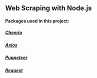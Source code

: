 ## Web Scraping with Node.js

#### Packages used in this project:

##### <a href="https://www.npmjs.com/package/cheerio">Cheerio</a>

##### <a href="https://www.npmjs.com/package/axios">Axios</a>

##### <a href="https://www.npmjs.com/package/puppeteer">Puppeteer</a>

##### <a href="https://github.com/request/request">Request </a>